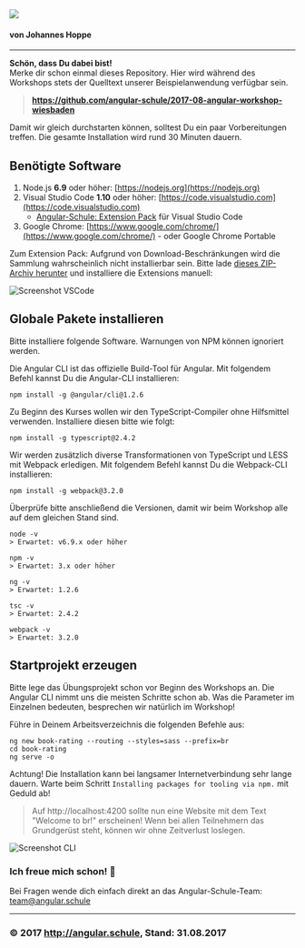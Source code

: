 <img src="http://assets.angular.schule/logo-angular-power-workshop.png">

#### **von Johannes Hoppe**

<hr>

**Schön, dass Du dabei bist!**  
Merke dir schon einmal dieses Repository.
Hier wird während des Workshops stets der Quelltext unserer Beispielanwendung verfügbar sein.
> **https://github.com/angular-schule/2017-08-angular-workshop-wiesbaden**

Damit wir gleich durchstarten können, solltest Du ein paar Vorbereitungen treffen. Die gesamte Installation wird rund 30 Minuten dauern. 


## Benötigte Software

1. Node.js **6.9** oder höher: [https://nodejs.org](https://nodejs.org)
2. Visual Studio Code **1.10** oder höher: [https://code.visualstudio.com](https://code.visualstudio.com)
   * [Angular-Schule: Extension Pack](https://marketplace.visualstudio.com/items?itemName=angular-schule.angular-schule-extension-pack) für Visual Studio Code 
3. Google Chrome: [https://www.google.com/chrome/](https://www.google.com/chrome/) - oder Google Chrome Portable

Zum Extension Pack:
Aufgrund von Download-Beschränkungen wird die Sammlung wahrscheinlich nicht installierbar sein.
Bitte lade [dieses ZIP-Archiv herunter](http://assets.angular.schule/2017-08-angular-schule-extension-pack.zip) und installiere die Extensions manuell:

![Screenshot VSCode](http://assets.angular.schule/vscode_install_from_vsix.png)


## Globale Pakete installieren

Bitte installiere folgende Software. Warnungen von NPM können ignoriert werden.  

Die Angular CLI ist das offizielle Build-Tool für Angular. Mit folgendem Befehl kannst Du die Angular-CLI installieren:

```
npm install -g @angular/cli@1.2.6
```

Zu Beginn des Kurses wollen wir den TypeScript-Compiler ohne Hilfsmittel verwenden. Installiere diesen bitte wie folgt:

```
npm install -g typescript@2.4.2
```

Wir werden zusätzlich diverse Transformationen von TypeScript und LESS mit Webpack erledigen. Mit folgendem Befehl kannst Du die Webpack-CLI installieren:

```
npm install -g webpack@3.2.0
```

Überprüfe bitte anschließend die Versionen, damit wir beim Workshop alle auf dem gleichen Stand sind.
```
node -v
> Erwartet: v6.9.x oder höher

npm -v
> Erwartet: 3.x oder höher

ng -v
> Erwartet: 1.2.6

tsc -v
> Erwartet: 2.4.2

webpack -v
> Erwartet: 3.2.0
```


## Startprojekt erzeugen

Bitte lege das Übungsprojekt schon vor Beginn des Workshops an.
Die Angular CLI nimmt uns die meisten Schritte schon ab.
Was die Parameter im Einzelnen bedeuten, besprechen wir natürlich im Workshop!

Führe in Deinem Arbeitsverzeichnis die folgenden Befehle aus:

```
ng new book-rating --routing --styles=sass --prefix=br
cd book-rating
ng serve -o
```

Achtung! Die Installation kann bei langsamer Internetverbindung sehr lange dauern.
Warte beim Schritt `Installing packages for tooling via npm.` mit Geduld ab!


> Auf http://localhost:4200 sollte nun eine Website mit dem Text "Welcome to br!" erscheinen!
Wenn bei allen Teilnehmern das Grundgerüst steht, können wir ohne Zeitverlust loslegen.

![Screenshot CLI](http://assets.angular.schule/chrome_cli_welcome.png)


### Ich freue mich schon! 🙂

Bei Fragen wende dich einfach direkt an das Angular-Schule-Team:  
[team@angular.schule](mailto:team@angular.schule)

<hr>

### &copy; 2017 http://angular.schule, Stand: 31.08.2017


